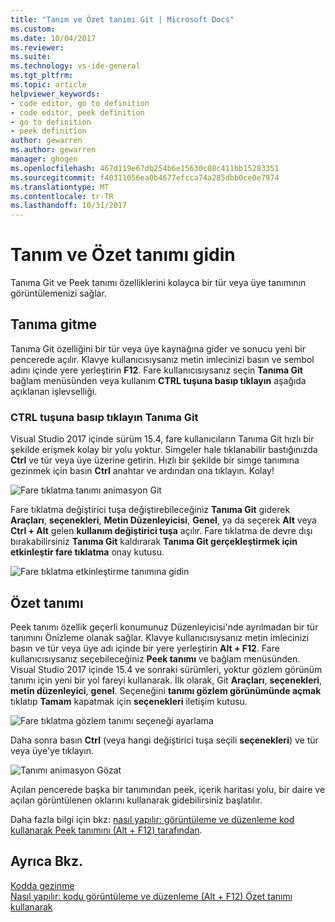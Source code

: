 ```yaml
---
title: "Tanım ve Özet tanımı Git | Microsoft Docs"
ms.custom: 
ms.date: 10/04/2017
ms.reviewer: 
ms.suite: 
ms.technology: vs-ide-general
ms.tgt_pltfrm: 
ms.topic: article
helpviewer_keywords:
- code editor, go to definition
- code editor, peek definition
- go to definition
- peek definition
author: gewarren
ms.author: gewarren
manager: ghogen
ms.openlocfilehash: 467d119e67db254b6e15630c08c411bb15283351
ms.sourcegitcommit: f40311056ea0b4677efcca74a285dbb0ce0e7974
ms.translationtype: MT
ms.contentlocale: tr-TR
ms.lasthandoff: 10/31/2017
---
```

# <a name="go-to-definition-and-peek-definition"></a>Tanım ve Özet tanımı gidin  
Tanıma Git ve Peek tanımı özelliklerini kolayca bir tür veya üye tanımının görüntülemenizi sağlar.

## <a name="go-to-definition"></a>Tanıma gitme  
Tanıma Git özelliğini bir tür veya üye kaynağına gider ve sonucu yeni bir pencerede açılır. Klavye kullanıcısıysanız metin imlecinizi basın ve sembol adını içinde yere yerleştirin **F12**. Fare kullanıcısıysanız seçin **Tanıma Git** bağlam menüsünden veya kullanım **CTRL tuşuna basıp tıklayın** aşağıda açıklanan işlevselliği.  

### <a name="ctrl-click-go-to-definition"></a>CTRL tuşuna basıp tıklayın Tanıma Git  
Visual Studio 2017 içinde sürüm 15.4, fare kullanıcıların Tanıma Git hızlı bir şekilde erişmek kolay bir yolu yoktur. Simgeler hale tıklanabilir bastığınızda **Ctrl** ve tür veya üye üzerine getirin. Hızlı bir şekilde bir simge tanımına gezinmek için basın **Ctrl** anahtar ve ardından ona tıklayın. Kolay!

![Fare tıklatma tanımı animasyon Git](../ide/media/click_gotodef.gif)

Fare tıklatma değiştirici tuşa değiştirebileceğiniz **Tanıma Git** giderek **Araçları**, **seçenekleri**, **Metin Düzenleyicisi**, **Genel**, ya da seçerek **Alt** veya **Ctrl + Alt** gelen **kullanım değiştirici tuşa** açılır. Fare tıklatma de devre dışı bırakabilirsiniz **Tanıma Git** kaldırarak **Tanıma Git gerçekleştirmek için etkinleştir fare tıklatma** onay kutusu.  

![Fare tıklatma etkinleştirme tanımına gidin](../ide/media/editor_options_mouse_click_gotodef.png)  

## <a name="peek-definition"></a>Özet tanımı
Peek tanımı özellik geçerli konumunuz Düzenleyicisi'nde ayrılmadan bir tür tanımını Önizleme olanak sağlar. Klavye kullanıcısıysanız metin imlecinizi basın ve tür veya üye adı içinde bir yere yerleştirin **Alt + F12**. Fare kullanıcısıysanız seçebileceğiniz **Peek tanımı** ve bağlam menüsünden. Visual Studio 2017 içinde 15.4 ve sonraki sürümleri, yoktur gözlem görünüm tanımı için yeni bir yol fareyi kullanarak. İlk olarak, Git **Araçları**, **seçenekleri**, **metin düzenleyici**, **genel**. Seçeneğini **tanımı gözlem görünümünde açmak** tıklatıp **Tamam** kapatmak için **seçenekleri** iletişim kutusu.  

![Fare tıklatma gözlem tanımı seçeneği ayarlama](../ide/media/editor_options_peek_view.png)  

Daha sonra basın **Ctrl** (veya hangi değiştirici tuşa seçili **seçenekleri**) ve tür veya üye'ye tıklayın.  

![Tanımı animasyon Gözat](../ide/media/peek_definition.gif)

Açılan pencerede başka bir tanımından peek, içerik haritası yolu, bir daire ve açılan görüntülenen oklarını kullanarak gidebilirsiniz başlatılır.  

Daha fazla bilgi için bkz: [nasıl yapılır: görüntüleme ve düzenleme kod kullanarak Peek tanımını (Alt + F12) tarafından](how-to-view-and-edit-code-by-using-peek-definition-alt-plus-f12.md).  

## <a name="see-also"></a>Ayrıca Bkz.  
[Kodda gezinme](../ide/navigating-code.md)  
[Nasıl yapılır: kodu görüntüleme ve düzenleme (Alt + F12) Özet tanımı kullanarak](how-to-view-and-edit-code-by-using-peek-definition-alt-plus-f12.md)  
